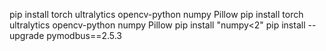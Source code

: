 pip install torch ultralytics opencv-python numpy Pillow
pip install torch ultralytics opencv-python numpy Pillow
pip install "numpy<2"
pip install --upgrade pymodbus==2.5.3
